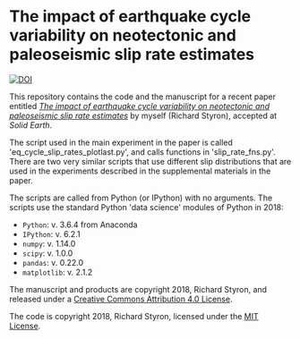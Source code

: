The impact of earthquake cycle variability on neotectonic and paleoseismic slip rate estimates
===


[![DOI](https://zenodo.org/badge/131529634.svg)](https://zenodo.org/badge/latestdoi/131529634)


This repository contains the code and the manuscript for a recent paper 
entitled [*The impact of earthquake cycle variability on neotectonic and 
paleoseismic slip rate estimates*][se_man] by myself (Richard Styron), accepted 
at *Solid Earth*.

The script used in the main experiment in the paper is called 
'eq_cycle_slip_rates_plotlast.py', and calls functions in 'slip_rate_fns.py'.  
There are two very similar scripts that use different slip distributions that 
are used in the experiments described in the supplemental materials in the 
paper.

The scripts are called from Python (or IPython) with no arguments. The scripts 
use the standard Python 'data science' modules of Python in 2018:
- `Python`: v. 3.6.4 from Anaconda
- `IPython`: v. 6.2.1
- `numpy`: v. 1.14.0
- `scipy`: v. 1.0.0
- `pandas`: v. 0.22.0
- `matplotlib`: v. 2.1.2


The manuscript and products are copyright 2018, Richard Styron, and released 
under a [Creative Commons Attribution 4.0 
License](https://creativecommons.org/licenses/by/4.0/legalcode.txt).

The code is copyright 2018, Richard Styron, licensed under the [MIT 
License](https://opensource.org/licenses/MIT).

[se_man]: https://www.solid-earth-discuss.net/se-2018-40/se-2018-40.pdf
